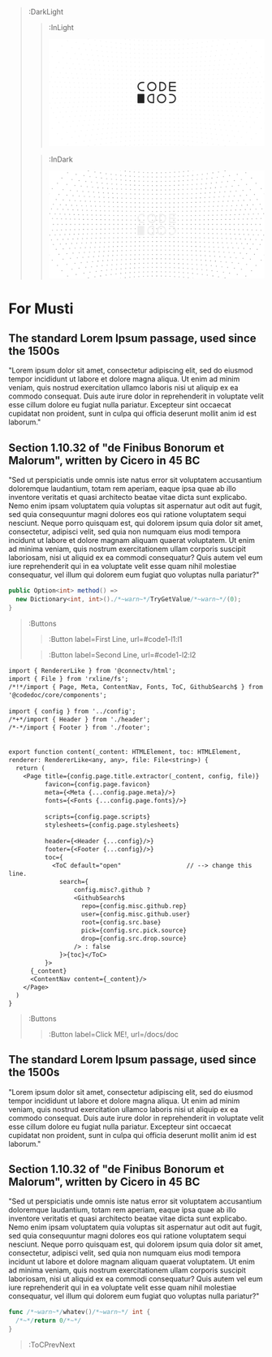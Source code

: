 > :DarkLight
> > :InLight
> >
> > ![header](/repo-banner.svg)
>
> > :InDark
> >
> > ![header](/repo-banner-dark.svg)

# For Musti

## The standard Lorem Ipsum passage, used since the 1500s

"Lorem ipsum dolor sit amet, consectetur adipiscing elit, sed do eiusmod tempor incididunt ut labore et dolore magna aliqua. Ut enim ad minim veniam, quis nostrud exercitation ullamco laboris nisi ut aliquip ex ea commodo consequat. Duis aute irure dolor in reprehenderit in voluptate velit esse cillum dolore eu fugiat nulla pariatur. Excepteur sint occaecat cupidatat non proident, sunt in culpa qui officia deserunt mollit anim id est laborum."

## Section 1.10.32 of "de Finibus Bonorum et Malorum", written by Cicero in 45 BC

"Sed ut perspiciatis unde omnis iste natus error sit voluptatem accusantium doloremque laudantium, totam rem aperiam, eaque ipsa quae ab illo inventore veritatis et quasi architecto beatae vitae dicta sunt explicabo. Nemo enim ipsam voluptatem quia voluptas sit aspernatur aut odit aut fugit, sed quia consequuntur magni dolores eos qui ratione voluptatem sequi nesciunt. Neque porro quisquam est, qui dolorem ipsum quia dolor sit amet, consectetur, adipisci velit, sed quia non numquam eius modi tempora incidunt ut labore et dolore magnam aliquam quaerat voluptatem. Ut enim ad minima veniam, quis nostrum exercitationem ullam corporis suscipit laboriosam, nisi ut aliquid ex ea commodi consequatur? Quis autem vel eum iure reprehenderit qui in ea voluptate velit esse quam nihil molestiae consequatur, vel illum qui dolorem eum fugiat quo voluptas nulla pariatur?"

```csharp
public Option<int> method() =>
  new Dictionary<int, int>()./*~warn~*/TryGetValue/*~warn~*/(0);
}
```

> :Buttons
> > :Button label=First Line, url=#code1-l1:l1
>
> > :Button label=Second Line, url=#code1-l2:l2

```tsx
import { RendererLike } from '@connectv/html';
import { File } from 'rxline/fs';
/*!*/import { Page, Meta, ContentNav, Fonts, ToC, GithubSearch$ } from '@codedoc/core/components';

import { config } from '../config';
/*+*/import { Header } from './header';
/*-*/import { Footer } from './footer';


export function content(_content: HTMLElement, toc: HTMLElement, renderer: RendererLike<any, any>, file: File<string>) {
  return (
    <Page title={config.page.title.extractor(_content, config, file)}
          favicon={config.page.favicon}
          meta={<Meta {...config.page.meta}/>}
          fonts={<Fonts {...config.page.fonts}/>}

          scripts={config.page.scripts}
          stylesheets={config.page.stylesheets}

          header={<Header {...config}/>}
          footer={<Footer {...config}/>}
          toc={
            <ToC default="open"                  // --> change this line.
              search={
                  config.misc?.github ? 
                  <GithubSearch$
                    repo={config.misc.github.rep}
                    user={config.misc.github.user}
                    root={config.src.base}
                    pick={config.src.pick.source}
                    drop={config.src.drop.source}
                  /> : false
              }>{toc}</ToC>
          }>
      {_content}
      <ContentNav content={_content}/>
    </Page>
  )
}
```

> :Buttons
> > :Button label=Click ME!, url=/docs/doc

## The standard Lorem Ipsum passage, used since the 1500s

"Lorem ipsum dolor sit amet, consectetur adipiscing elit, sed do eiusmod tempor incididunt ut labore et dolore magna aliqua. Ut enim ad minim veniam, quis nostrud exercitation ullamco laboris nisi ut aliquip ex ea commodo consequat. Duis aute irure dolor in reprehenderit in voluptate velit esse cillum dolore eu fugiat nulla pariatur. Excepteur sint occaecat cupidatat non proident, sunt in culpa qui officia deserunt mollit anim id est laborum."

## Section 1.10.32 of "de Finibus Bonorum et Malorum", written by Cicero in 45 BC

"Sed ut perspiciatis unde omnis iste natus error sit voluptatem accusantium doloremque laudantium, totam rem aperiam, eaque ipsa quae ab illo inventore veritatis et quasi architecto beatae vitae dicta sunt explicabo. Nemo enim ipsam voluptatem quia voluptas sit aspernatur aut odit aut fugit, sed quia consequuntur magni dolores eos qui ratione voluptatem sequi nesciunt. Neque porro quisquam est, qui dolorem ipsum quia dolor sit amet, consectetur, adipisci velit, sed quia non numquam eius modi tempora incidunt ut labore et dolore magnam aliquam quaerat voluptatem. Ut enim ad minima veniam, quis nostrum exercitationem ullam corporis suscipit laboriosam, nisi ut aliquid ex ea commodi consequatur? Quis autem vel eum iure reprehenderit qui in ea voluptate velit esse quam nihil molestiae consequatur, vel illum qui dolorem eum fugiat quo voluptas nulla pariatur?"

```go
func /*~warn~*/whatev()/*~warn~*/ int {
  /*~*/return 0/*~*/
}
```

> :ToCPrevNext